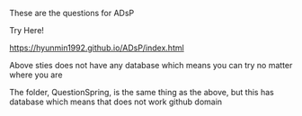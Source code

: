 These are the questions for ADsP

Try Here!

https://hyunmin1992.github.io/ADsP/index.html

Above sties does not have any database which means you can try no matter where you are

The folder, QuestionSpring, is the same thing as the above, but this has database which means that does not work github domain


